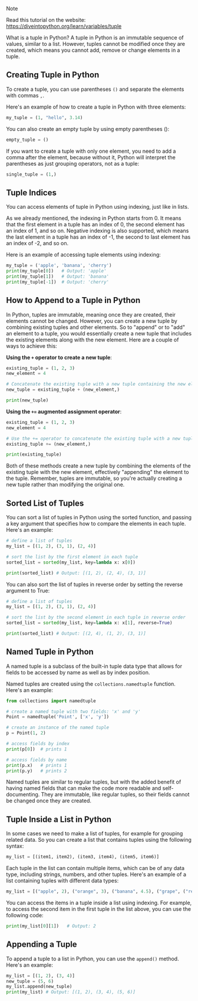 > [!NOTE]
> Read this tutorial on the website: https://diveintopython.org/learn/variables/tuple

What is a tuple in Python? A tuple in Python is an immutable sequence of values, similar to a list. However, tuples cannot be modified once they are created, which means you cannot add, remove or change elements in a tuple. 

## Creating Tuple in Python

To create a tuple, you can use parentheses `()` and separate the elements with commas `,`.

Here's an example of how to create a tuple in Python with three elements:

```python
my_tuple = (1, "hello", 3.14)
```

You can also create an empty tuple by using empty parentheses ():

```python
empty_tuple = ()
```

If you want to create a tuple with only one element, you need to add a comma after the element, because without it, Python will interpret the parentheses as just grouping operators, not as a tuple:

```python
single_tuple = (1,)
```

## Tuple Indices

You can access elements of tuple in Python using indexing, just like in lists.

As we already mentioned, the indexing in Python starts from 0. It means that the first element in a tuple has an index of 0, the second element has an index of 1, and so on. Negative indexing is also supported, which means the last element in a tuple has an index of -1, the second to last element has an index of -2, and so on.

Here is an example of accessing tuple elements using indexing:

```python
my_tuple = ('apple', 'banana', 'cherry')
print(my_tuple[0])   # Output: 'apple'
print(my_tuple[1])   # Output: 'banana'
print(my_tuple[-1])  # Output: 'cherry'
```

## How to Append to a Tuple in Python

In Python, tuples are immutable, meaning once they are created, their elements cannot be changed. However, you can create a new tuple by combining existing tuples and other elements. So to "append" or to "add" an element to a tuple, you would essentially create a new tuple that includes the existing elements along with the new element. Here are a couple of ways to achieve this:

**Using the `+` operator to create a new tuple**:

```python
existing_tuple = (1, 2, 3)
new_element = 4

# Concatenate the existing tuple with a new tuple containing the new element
new_tuple = existing_tuple + (new_element,)

print(new_tuple)
```

**Using the `+=` augmented assignment operator**:

```python
existing_tuple = (1, 2, 3)
new_element = 4

# Use the += operator to concatenate the existing tuple with a new tuple containing the new element
existing_tuple += (new_element,)

print(existing_tuple)
```

Both of these methods create a new tuple by combining the elements of the existing tuple with the new element, effectively "appending" the element to the tuple. Remember, tuples are immutable, so you're actually creating a new tuple rather than modifying the original one.

## Sorted List of Tuples

You can sort a list of tuples in Python using the sorted function, and passing a key argument that specifies how to compare the elements in each tuple. Here's an example:

```python
# define a list of tuples
my_list = [(1, 2), (3, 1), (2, 4)]

# sort the list by the first element in each tuple
sorted_list = sorted(my_list, key=lambda x: x[0])

print(sorted_list) # Output: [(1, 2), (2, 4), (3, 1)]
```

You can also sort the list of tuples in reverse order by setting the reverse argument to True:

```python
# define a list of tuples
my_list = [(1, 2), (3, 1), (2, 4)]

# sort the list by the second element in each tuple in reverse order
sorted_list = sorted(my_list, key=lambda x: x[1], reverse=True)

print(sorted_list) # Output: [(2, 4), (1, 2), (3, 1)]
```

## Named Tuple in Python

A named tuple is a subclass of the built-in tuple data type that allows for fields to be accessed by name as well as by index position.

Named tuples are created using the `collections.namedtuple` function. Here's an example:

```python
from collections import namedtuple

# create a named tuple with two fields: 'x' and 'y'
Point = namedtuple('Point', ['x', 'y'])

# create an instance of the named tuple
p = Point(1, 2)

# access fields by index
print(p[0])  # prints 1

# access fields by name
print(p.x)   # prints 1
print(p.y)   # prints 2
```

Named tuples are similar to regular tuples, but with the added benefit of having named fields that can make the code more readable and self-documenting. They are immutable, like regular tuples, so their fields cannot be changed once they are created.

## Tuple Inside a List in Python

In some cases we need to make a list of tuples, for example for grouping related data. So you can create a list that contains tuples using the following syntax:

```python
my_list = [(item1, item2), (item3, item4), (item5, item6)]
```

Each tuple in the list can contain multiple items, which can be of any data type, including strings, numbers, and other tuples. Here's an example of a list containing tuples with different data types:

```python
my_list = [("apple", 2), ("orange", 3), ("banana", 4.5), ("grape", ("red", "green"))]
```

You can access the items in a tuple inside a list using indexing. For example, to access the second item in the first tuple in the list above, you can use the following code:

```python
print(my_list[0][1])   # Output: 2
```

## Appending a Tuple

To append a tuple to a list in Python, you can use the `append()` method. Here's an example:

```python
my_list = [(1, 2), (3, 4)]
new_tuple = (5, 6)
my_list.append(new_tuple)
print(my_list) # Output: [(1, 2), (3, 4), (5, 6)]
```
